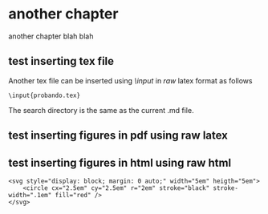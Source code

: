 # another chapter

another chapter blah blah

## test inserting tex file

Another tex file can be inserted using _\input_ in _raw_ latex format as follows

```@raw latex
\input{probando.tex}
```

The search directory is the same as the current .md file.

## test inserting figures in pdf using raw latex



## test inserting figures in html using raw html

```@raw html
<svg style="display: block; margin: 0 auto;" width="5em" heigth="5em">
	<circle cx="2.5em" cy="2.5em" r="2em" stroke="black" stroke-width=".1em" fill="red" />
</svg>
```
